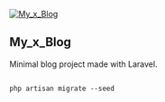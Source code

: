 [![My_x_Blog](https://drive.google.com/file/d/1FPvI4vOOsGEy-zA7DN3_EEOdD-j4DBWs/preview)](https://github.com/a-hakim)

## My_x_Blog

Minimal blog project made with Laravel.

```

php artisan migrate --seed

```
